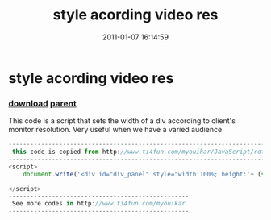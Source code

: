 ﻿---
pid:            2451
parent:         2450
children:       
poster:         youikar
title:          style acording video res
date:           2011-01-07 16:14:59
description:    This code is a script that sets the width of a div according to client's monitor resolution. Very useful when we have a varied audience
format:         javascript
---

# style acording video res

### [download](2451.js) [parent](2450.md) 

This code is a script that sets the width of a div according to client's monitor resolution. Very useful when we have a varied audience

```javascript
---------------------------------------------------------------------------------------------------------------------------
 this code is copied from http://www.ti4fun.com/myouikar/JavaScript/rotina.aspx?r=JJiKNeLQlIA[[ti&l=STN[ti]5tehuTA[[ti
---------------------------------------------------------------------------------------------------------------------------
<script> 
	document.write('<div id="div_panel" style="width:100%; height:'+ (screen.height > 768 ? '380px' : (screen.height > 600 ? '280px' : '275px')) +'; overflow:auto;">');

</script>
--------------------------------------------------
 See more codes in http://www.ti4fun.com/myouikar
--------------------------------------------------
```
